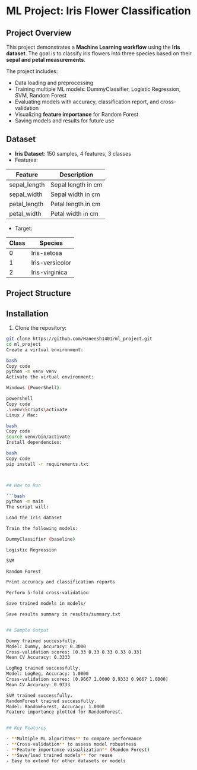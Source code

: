 # ML Project: Iris Flower Classification

## Project Overview
This project demonstrates a **Machine Learning workflow** using the **Iris dataset**. The goal is to classify iris flowers into three species based on their **sepal and petal measurements**.  

The project includes:
- Data loading and preprocessing  
- Training multiple ML models: DummyClassifier, Logistic Regression, SVM, Random Forest  
- Evaluating models with accuracy, classification report, and cross-validation  
- Visualizing **feature importance** for Random Forest  
- Saving models and results for future use  

## Dataset

- **Iris Dataset**: 150 samples, 4 features, 3 classes  
- Features:

| Feature         | Description               |
|-----------------|--------------------------|
| sepal_length    | Sepal length in cm       |
| sepal_width     | Sepal width in cm        |
| petal_length    | Petal length in cm       |
| petal_width     | Petal width in cm        |

- Target:

| Class | Species              |
|-------|---------------------|
| 0     | Iris-setosa          |
| 1     | Iris-versicolor      |
| 2     | Iris-virginica       |




## Project Structure





## Installation

1. Clone the repository:

```bash
git clone https://github.com/Haneesh1401/ml_project.git
cd ml_project
Create a virtual environment:

bash
Copy code
python -m venv venv
Activate the virtual environment:

Windows (PowerShell):

powershell
Copy code
.\venv\Scripts\activate
Linux / Mac:

bash
Copy code
source venv/bin/activate
Install dependencies:

bash
Copy code
pip install -r requirements.txt



## How to Run

```bash
python -m main
The script will:

Load the Iris dataset

Train the following models:

DummyClassifier (baseline)

Logistic Regression

SVM

Random Forest

Print accuracy and classification reports

Perform 5-fold cross-validation

Save trained models in models/

Save results summary in results/summary.txt


## Sample Output

Dummy trained successfully.
Model: Dummy, Accuracy: 0.3000
Cross-validation scores: [0.33 0.33 0.33 0.33 0.33]
Mean CV Accuracy: 0.3333

LogReg trained successfully.
Model: LogReg, Accuracy: 1.0000
Cross-validation scores: [0.9667 1.0000 0.9333 0.9667 1.0000]
Mean CV Accuracy: 0.9733

SVM trained successfully.
RandomForest trained successfully.
Model: RandomForest, Accuracy: 1.0000
Feature importance plotted for RandomForest.


## Key Features

- **Multiple ML algorithms** to compare performance  
- **Cross-validation** to assess model robustness  
- **Feature importance visualization** (Random Forest)  
- **Save/load trained models** for reuse  
- Easy to extend for other datasets or models  